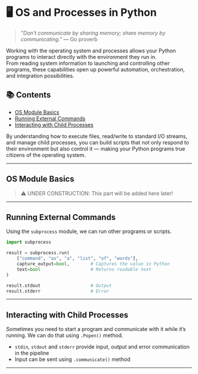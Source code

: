 # 🖥️ OS and Processes in Python

> _"Don't communicate by sharing memory; share memory by communicating."_ — Go proverb

Working with the operating system and processes allows your Python programs to interact directly with the environment they run in.  
From reading system information to launching and controlling other programs, these capabilities open up powerful automation, orchestration, and integration possibilities.

## 📚 Contents

- [OS Module Basics](#os-module-basics)
- [Running External Commands](#running-external-commands)
- [Interacting with Child Processes](#interacting-with-child-processes)

By understanding how to execute files, read/write to standard I/O streams, and manage child processes, you can build scripts that not only respond to their environment but also control it — making your Python programs true citizens of the operating system.

---

## OS Module Basics

> ⚠️ UNDER CONSTRUCTION: This part will be added here later!

---

## Running External Commands

Using the `subprocess` module, we can run other programs or scripts.

```python
import subprocess

result = subprocess.run(
    ["command", "as", "a", "list", "of", "words"],
    capture_output=bool,        # Captures the value in Python
    text=bool                   # Returns readable text 
)

result.stdout                   # Output
result.stderr                   # Error

```

---

## Interacting with Child Processes

Sometimes you need to start a program and communicate with it while it’s running. We can do that using `.Popen()` method.

- `stdin`, `stdout` and `stderr` provide input, output and error communication in the pipeline
- Input can be sent using `.communicate()` method

---
